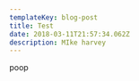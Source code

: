 ```yaml
---
templateKey: blog-post
title: Test
date: 2018-03-11T21:57:34.062Z
description: MIke harvey
---
```

poop
